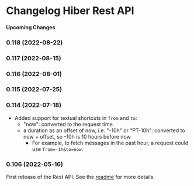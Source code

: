 # Changelog Hiber Rest API

#### Upcoming Changes

### 0.118 (2022-08-22)

### 0.117 (2022-08-15)

### 0.116 (2022-08-01)

### 0.115 (2022-07-25)

### 0.114 (2022-07-18)

- Added support for textual shortcuts in `from` and `to`:
  - "now": converted to the request time
  - a duration as an offset of now, i.e. "-10h" or "PT-10h": converted to now + offset, so -10h is 10 hours before now
    - For example, to fetch messages in the past hour, a request could use `from=-1h&to=now`.

### 0.106 (2022-05-16)

First release of the Rest API. See the [readme](./README.md) for more details.
